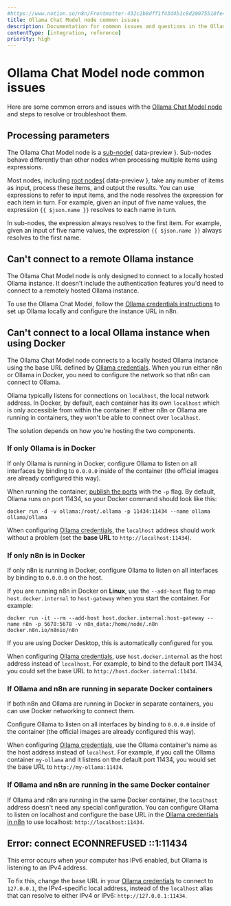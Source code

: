 ```yaml
---
#https://www.notion.so/n8n/Frontmatter-432c2b8dff1f43d4b1c8d20075510fe4
title: Ollama Chat Model node common issues
description: Documentation for common issues and questions in the Ollama Chat Model node in n8n, a workflow automation platform. Includes details of the issue and suggested solutions.
contentType: [integration, reference]
priority: high
---
```


# Ollama Chat Model node common issues

Here are some common errors and issues with the [Ollama Chat Model node](/integrations/builtin/cluster-nodes/sub-nodes/n8n-nodes-langchain.lmchatollama/index.md) and steps to resolve or troubleshoot them.

## Processing parameters

The Ollama Chat Model node is a [sub-node](/glossary/#sub-node-n8n){ data-preview }. Sub-nodes behave differently than other nodes when processing multiple items using expressions.

Most nodes, including [root nodes](/glossary/#root-node-n8n){ data-preview }, take any number of items as input, process these items, and output the results. You can use expressions to refer to input items, and the node resolves the expression for each item in turn. For example, given an input of five name values, the expression `{{ $json.name }}` resolves to each name in turn.

In sub-nodes, the expression always resolves to the first item. For example, given an input of five name values, the expression `{{ $json.name }}` always resolves to the first name.

## Can't connect to a remote Ollama instance

The Ollama Chat Model node is only designed to connect to a locally hosted Ollama instance. It doesn't include the authentication features you'd need to connect to a remotely hosted Ollama instance.

To use the Ollama Chat Model, follow the [Ollama credentials instructions](/integrations/builtin/credentials/ollama.md) to set up Ollama locally and configure the instance URL in n8n.

## Can't connect to a local Ollama instance when using Docker

The Ollama Chat Model node connects to a locally hosted Ollama instance using the base URL defined by [Ollama credentials](/integrations/builtin/credentials/ollama.md). When you run either n8n or Ollama in Docker, you need to configure the network so that n8n can connect to Ollama.

Ollama typically listens for connections on `localhost`, the local network address. In Docker, by default, each container has its own `localhost` which is only accessible from within the container. If either n8n or Ollama are running in containers, they won't be able to connect over `localhost`.

The solution depends on how you're hosting the two components.

### If only Ollama is in Docker

If only Ollama is running in Docker, configure Ollama to listen on all interfaces by binding to `0.0.0.0` inside of the container (the official images are already configured this way).

When running the container, [publish the ports](https://docs.docker.com/get-started/docker-concepts/running-containers/publishing-ports/) with the `-p` flag. By default, Ollama runs on port 11434, so your Docker command should look like this:

```shell
docker run -d -v ollama:/root/.ollama -p 11434:11434 --name ollama ollama/ollama
```

When configuring [Ollama credentials](/integrations/builtin/credentials/ollama.md), the `localhost` address should work without a problem (set the **base URL** to `http://localhost:11434`).

### If only n8n is in Docker

If only n8n is running in Docker, configure Ollama to listen on all interfaces by binding to `0.0.0.0` on the host.

If you are running n8n in Docker on **Linux**, use the `--add-host` flag to map `host.docker.internal` to `host-gateway` when you start the container. For example:

```shell
docker run -it --rm --add-host host.docker.internal:host-gateway --name n8n -p 5678:5678 -v n8n_data:/home/node/.n8n docker.n8n.io/n8nio/n8n
```

If you are using Docker Desktop, this is automatically configured for you.

When configuring [Ollama credentials](/integrations/builtin/credentials/ollama.md), use `host.docker.internal` as the host address instead of `localhost`. For example, to bind to the default port 11434, you could set the base URL to `http://host.docker.internal:11434`.

### If Ollama and n8n are running in separate Docker containers

If both n8n and Ollama are running in Docker in separate containers, you can use Docker networking to connect them.

Configure Ollama to listen on all interfaces by binding to `0.0.0.0` inside of the container (the official images are already configured this way).

When configuring [Ollama credentials](/integrations/builtin/credentials/ollama.md), use the Ollama container's name as the host address instead of `localhost`. For example, if you call the Ollama container `my-ollama` and it listens on the default port 11434, you would set the base URL to `http://my-ollama:11434`.

### If Ollama and n8n are running in the same Docker container

If Ollama and n8n are running in the same Docker container, the `localhost` address doesn't need any special configuration. You can configure Ollama to listen on localhost and configure the base URL in the [Ollama credentials in n8n](/integrations/builtin/credentials/ollama.md) to use localhost: `http://localhost:11434`.

<!-- vale from-microsoft.HeadingColons = NO -->
## Error: connect ECONNREFUSED ::1:11434
<!-- vale from-microsoft.HeadingColons = YES -->

This error occurs when your computer has IPv6 enabled, but Ollama is listening to an IPv4 address.

To fix this, change the base URL in your [Ollama credentials](/integrations/builtin/credentials/ollama.md) to connect to `127.0.0.1`, the IPv4-specific local address, instead of the `localhost` alias that can resolve to either IPv4 or IPv6: `http://127.0.0.1:11434`.
